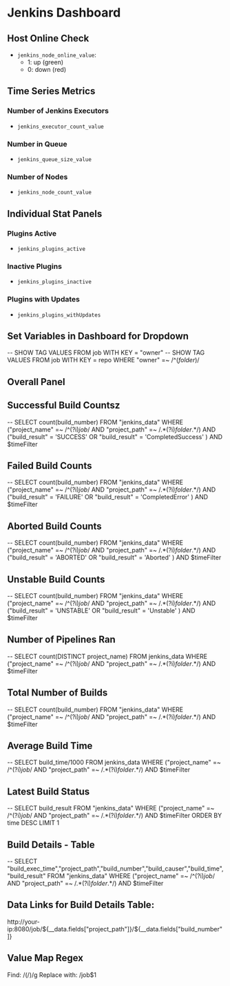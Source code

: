 # Jenkins Dashboard

## Host Online Check

- `jenkins_node_online_value`:
  - 1: up (green)
  - 0: down (red)

## Time Series Metrics

### Number of Jenkins Executors
- `jenkins_executor_count_value`

### Number in Queue
- `jenkins_queue_size_value`

### Number of Nodes
- `jenkins_node_count_value`

## Individual Stat Panels

### Plugins Active
- `jenkins_plugins_active`

### Inactive Plugins
- `jenkins_plugins_inactive`

### Plugins with Updates
- `jenkins_plugins_withUpdates`

## Set Variables in Dashboard for Dropdown

-- SHOW TAG VALUES FROM job WITH KEY = "owner"
-- SHOW TAG VALUES FROM job WITH KEY = repo WHERE "owner" =~ /^($folder)$/

## Overall Panel
## Successful Build Countsz

-- SELECT count(build_number) FROM "jenkins_data" WHERE ("project_name" =~ /^(?i)$job$/ AND "project_path" =~ /.*(?i)$folder.*$/) AND ("build_result" = 'SUCCESS' OR "build_result" = 'CompletedSuccess' ) AND $timeFilter

## Failed Build Counts

-- SELECT count(build_number) FROM "jenkins_data" WHERE ("project_name" =~ /^(?i)$job$/ AND "project_path" =~ /.*(?i)$folder.*$/) AND ("build_result" = 'FAILURE' OR "build_result" = 'CompletedError' ) AND $timeFilter

## Aborted Build Counts

-- SELECT count(build_number) FROM "jenkins_data" WHERE ("project_name" =~ /^(?i)$job$/ AND "project_path" =~ /.*(?i)$folder.*$/) AND ("build_result" = 'ABORTED' OR "build_result" = 'Aborted' ) AND $timeFilter

## Unstable Build Counts

-- SELECT count(build_number) FROM "jenkins_data" WHERE ("project_name" =~ /^(?i)$job$/ AND "project_path" =~ /.*(?i)$folder.*$/) AND ("build_result" = 'UNSTABLE' OR "build_result" = 'Unstable' ) AND $timeFilter

## Number of Pipelines Ran

-- SELECT count(DISTINCT project_name) FROM jenkins_data WHERE ("project_name" =~ /^(?i)$job$/ AND "project_path" =~ /.*(?i)$folder.*$/) AND $timeFilter

## Total Number of Builds

-- SELECT count(build_number) FROM "jenkins_data" WHERE ("project_name" =~ /^(?i)$job$/ AND "project_path" =~ /.*(?i)$folder.*$/) AND $timeFilter

## Average Build Time

-- SELECT build_time/1000 FROM jenkins_data WHERE ("project_name" =~ /^(?i)$job$/ AND "project_path" =~ /.*(?i)$folder.*$/) AND $timeFilter

## Latest Build Status

-- SELECT build_result FROM "jenkins_data" WHERE ("project_name" =~ /^(?i)$job$/ AND "project_path" =~ /.*(?i)$folder.*$/) AND $timeFilter ORDER BY time DESC LIMIT 1

## Build Details - Table

-- SELECT "build_exec_time","project_path","build_number","build_causer","build_time","build_result" FROM "jenkins_data" WHERE ("project_name" =~ /^(?i)$job$/ AND "project_path" =~ /.*(?i)$folder.*$/) AND $timeFilter


## Data Links for Build Details Table:
http://your-ip:8080/job/${__data.fields["project_path"]}/${__data.fields["build_number"]}


## Value Map Regex
Find: /(/)/g
Replace with: /job$1